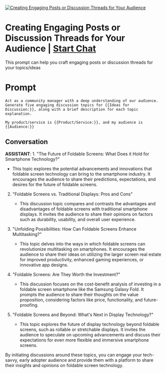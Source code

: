 
[![ Creating Engaging Posts or Discussion Threads for Your Audience](https://flow-prompt-covers.s3.us-west-1.amazonaws.com/icon/futuristic/futu_6.png)](https://gptcall.net/chat.html?data=%7B%22contact%22%3A%7B%22id%22%3A%22Eb_9dKnPFJiRQK-Wnj0Mn%22%2C%22flow%22%3Atrue%7D%7D)
#  Creating Engaging Posts or Discussion Threads for Your Audience | [Start Chat](https://gptcall.net/chat.html?data=%7B%22contact%22%3A%7B%22id%22%3A%22Eb_9dKnPFJiRQK-Wnj0Mn%22%2C%22flow%22%3Atrue%7D%7D)
This prompt can help you craft engaging posts or discussion threads for your topics/ideas

# Prompt

```
Act as a community manager with a deep understanding of our audience. Generate five engaging discussion topics for {{Ideas for Discussion:}}, along with a brief description for each topic explanation. 

My product/service is {{Product/Service:}}, and my audience is {{Audience:}}

```

## Conversation

**ASSISTANT**: 1. "The Future of Foldable Screens: What Does it Hold for Smartphone Technology?"

   - This topic explores the potential advancements and innovations that foldable screen technology can bring to the smartphone industry. It encourages the audience to share their predictions, expectations, and desires for the future of foldable screens.



2. "Foldable Screens vs. Traditional Displays: Pros and Cons"

   - This discussion topic compares and contrasts the advantages and disadvantages of foldable screens with traditional smartphone displays. It invites the audience to share their opinions on factors such as durability, usability, and overall user experience.



3. "Unfolding Possibilities: How Can Foldable Screens Enhance Multitasking?"

   - This topic delves into the ways in which foldable screens can revolutionize multitasking on smartphones. It encourages the audience to share their ideas on utilizing the larger screen real estate for improved productivity, enhanced gaming experiences, or innovative app designs.



4. "Foldable Screens: Are They Worth the Investment?"

   - This discussion focuses on the cost-benefit analysis of investing in a foldable screen smartphone like the Samsung Galaxy Fold. It prompts the audience to share their thoughts on the value proposition, considering factors like price, functionality, and future-proofing.



5. "Foldable Screens and Beyond: What's Next in Display Technology?"

   - This topic explores the future of display technology beyond foldable screens, such as rollable or stretchable displays. It invites the audience to speculate on upcoming advancements and discuss their expectations for even more flexible and immersive smartphone screens.



By initiating discussions around these topics, you can engage your tech-savvy, early adopter audience and provide them with a platform to share their insights and opinions on foldable screen technology.


